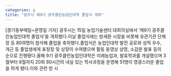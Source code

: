 ```yaml
---
categories: g
title: "광주시 제9기 광주클린농업인대학 졸업식 개최"
---
```

[경기동부매일=문영일 기자] 광주시는 15일 농업기술센터 대회의실에서 ‘제9기 광주클린농업인대학 졸업식’을 개최했다.이날 졸업식에는 방세환 시장을 비롯해 유관기관 단체장 등 80여명이 참석해 졸업을 축하했다.졸업식은 농업인대학 발전 공로와 성적 우수, 개근 등 졸업생에게 표창장 및 상장이 수여됐으며 활동 동영상 상영, 소감문 발표 등의 순으로 진행됐다.올해 9기 광주클린농업인대학은 미래농업과, 발효학과를 개설했으며 3월부터 8월까지 20회 80시간의 내실 있는 학사과정을 운영해 51명이 영광스러운 졸업을 하게 됐다.이와 관련 방 시